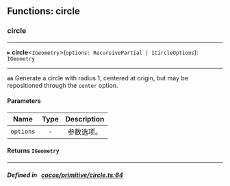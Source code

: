 ## Functions: circle

### circle


___
▸ **circle**<`IGeometry`\>(`options: RecursivePartial | ICircleOptions`): `IGeometry`
___


**`en`** 
Generate a circle with radius 1, centered at origin,
but may be repositioned through the `center` option.



#### Parameters

| Name | Type | Description |
| :------: | :------: | :------: |
| `options` | - | 参数选项。  |

#### Returns `IGeometry` 
___


##### Defined in &nbsp;   [cocos/primitive/circle.ts:64](https://github.com/cocos-creator/engine/blob/c7bf6b8a9/cocos/primitive/circle.ts#L64)&nbsp;
